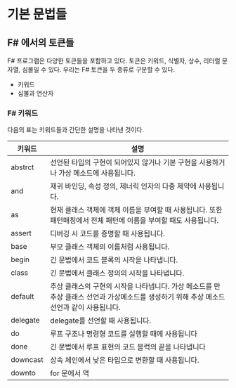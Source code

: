 # 기본 문법들

## F# 에서의 토큰들

F# 프로그램은 다양한 토큰들을 포함하고 있다. 토큰은 키워드, 식별자, 상수, 리터럴 문자열, 심볼일 수 있다. 우리는 F# 토큰을 두 종류로 구분할 수 있다.
- 키워드
- 심볼과 연산자

### F# 키워드

다음의 표는 키워드들과 간단한 설명을 나타낸 것이다.

키워드|설명
---|---
abstrct|선언된 타입의 구현이 되어있지 않거나 기본 구현을 사용하거나 가상 메소드에 사용됩니다.
and|재귀 바인딩, 속성 정의, 제너릭 인자의 다중 제약에 사용됩니다.
as|현재 클래스 객체에 객체 이름을 부여할 때 사용됩니다. 또한 패턴매칭에서 전체 패턴에 이름을 부여할 때도 사용됩니다.
assert|디버깅 시 코드를 증명할 때 사용됩니다. 
base| 부모 클래스 객체의 이름처럼 사용됩니다.
begin|긴 문법에서 코드 블록의 시작을 나타냅니다.
class|긴 문법에서 클래스 정의의 시작을 나타냅니다.
default|추상 클래스의 구현의 시작을 나타냅니다. 가상 메소드를 만추상 클래스 선언과 가상메소드를 생성하기 위해 추상 메소드 선언과 같이 사용됩니다.
delegate|delegate를 선언할 때 사용됩니다.
do|루프 구조나 명령형 코드를 실행할 때에 사용됩니다
done|긴 문법에서 루프 표현의 코드 블럭의 끝을 나타냅니다
downcast|상속 체인에서 낮은 타입으로 변환할 때 사용됩니다.
downto| for 문에서 역
